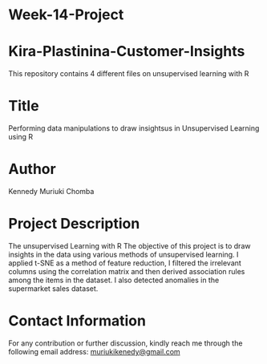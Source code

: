 # Week-14-Project
# Kira-Plastinina-Customer-Insights

This repository contains 4 different files on unsupervised learning with R

# Title
Performing data manipulations to draw insightsus in Unsupervised Learning using R

# Author
Kennedy Muriuki Chomba

# Project Description
The unsupervised Learning with R The objective of this project is to draw insights in the data using various methods of unsupervised learning. I applied t-SNE as a method of feature reduction, I filtered the irrelevant columns using the correlation matrix and then derived association rules among the items in the dataset. I also detected anomalies in the supermarket sales dataset.


# Contact Information
For any contribution or further discussion, kindly reach me through the following email address: muriukikenedy@gmail.com
